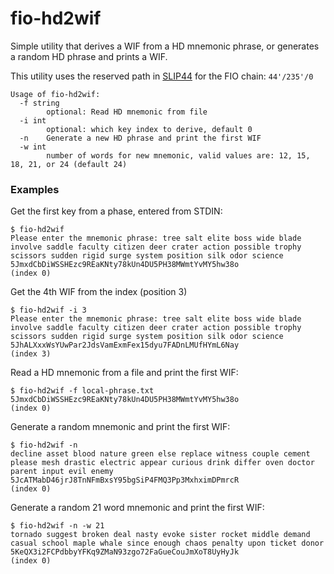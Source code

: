 # fio-hd2wif

Simple utility that derives a WIF from a HD mnemonic phrase, or generates a random HD phrase and prints a WIF.

This utility uses the reserved path in [SLIP44](https://github.com/satoshilabs/slips/blob/master/slip-0044.md) for the FIO chain: `44'/235'/0`

```
Usage of fio-hd2wif:
  -f string
        optional: Read HD mnemonic from file
  -i int
        optional: which key index to derive, default 0
  -n    Generate a new HD phrase and print the first WIF
  -w int
        number of words for new mnemonic, valid values are: 12, 15, 18, 21, or 24 (default 24)
```

### Examples

Get the first key from a phase, entered from STDIN:

```
$ fio-hd2wif
Please enter the mnemonic phrase: tree salt elite boss wide blade involve saddle faculty citizen deer crater action possible trophy scissors sudden rigid surge system position silk odor science
5JmxdCbDiWSSHEzc9REaKNty78kUn4DU5PH38MWmtYvMY5hw38o
(index 0)

```

Get the 4th WIF from the index (position 3)
```
$ fio-hd2wif -i 3
Please enter the mnemonic phrase: tree salt elite boss wide blade involve saddle faculty citizen deer crater action possible trophy scissors sudden rigid surge system position silk odor science
5JhALXxxWsYUwPar2JdsVamExmFex15dyu7FADnLMUfHYmL6Nay
(index 3)

```

Read a HD mnemonic from a file and print the first WIF:
```
$ fio-hd2wif -f local-phrase.txt
5JmxdCbDiWSSHEzc9REaKNty78kUn4DU5PH38MWmtYvMY5hw38o
(index 0)

```

Generate a random mnemonic and print the first WIF:
```
$ fio-hd2wif -n
decline asset blood nature green else replace witness couple cement please mesh drastic electric appear curious drink differ oven doctor parent input evil enemy
5JcATMabD46jrJ8TnNFmBxsY95bgSiP4FMQ3Pp3MxhximDPmrcR
(index 0)

```

Generate a random 21 word mnemonic and print the first WIF:
```
$ fio-hd2wif -n -w 21
tornado suggest broken deal nasty evoke sister rocket middle demand casual school maple whale since enough chaos penalty upon ticket donor
5KeQX3i2FCPdbbyYFKq9ZMaN93zgo72FaGueCouJmXoT8UyHyJk
(index 0)

```
